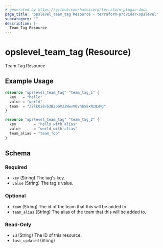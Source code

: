 ```yaml
---
# generated by https://github.com/hashicorp/terraform-plugin-docs
page_title: "opslevel_team_tag Resource - terraform-provider-opslevel"
subcategory: ""
description: |-
  Team Tag Resource
---
```


# opslevel_team_tag (Resource)

Team Tag Resource

## Example Usage

```terraform
resource "opslevel_team_tag" "team_tag_1" {
  key   = "hello"
  value = "world"
  team  = "Z2lkOi8vb3BzbGV2ZWwvVGVhbS8xNzQxMg"
}

resource "opslevel_team_tag" "team_tag_2" {
  key        = "hello_with_alias"
  value      = "world_with_alias"
  team_alias = "team_foo"
}
```

<!-- schema generated by tfplugindocs -->
## Schema

### Required

- `key` (String) The tag's key.
- `value` (String) The tag's value.

### Optional

- `team` (String) The id of the team that this will be added to.
- `team_alias` (String) The alias of the team that this will be added to.

### Read-Only

- `id` (String) The ID of this resource.
- `last_updated` (String)


